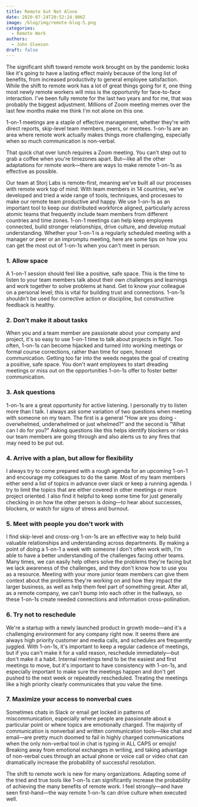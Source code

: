 ```yaml
---
title: Remote but Not Alone
date: 2020-07-24T20:52:24.906Z
image: /blog/img/remote-blog-5.png
categories:
  - Remote Work
authors:
  - John Gleeson
draft: false
---
```

The significant shift toward remote work brought on by the pandemic looks like it's going to have a lasting effect mainly because of the long list of benefits, from increased productivity to general employee satisfaction. While the shift to remote work has a lot of great things going for it, one thing most newly remote workers will miss is the opportunity for face-to-face interaction. I've been fully remote for the last two years and for me, that was probably the biggest adjustment. Millions of Zoom meeting memes over the last few months make me think I'm not alone on this one.

1-on-1 meetings are a staple of effective management, whether they're with direct reports, skip-level team members, peers, or mentees. 1-on-1s are an area where remote work actually makes things more challenging, especially when so much communication is non-verbal.

That quick chat over lunch requires a Zoom meeting. You can't step out to grab a coffee when you're timezones apart. But—like all the other adaptations for remote work—there are ways to make remote 1-on-1s as effective as possible.

Our team at Storj Labs is remote-first, meaning we've built all our processes with remote work top of mind. With team members in 14 countries, we've developed and tried a wide range of tools, techniques, and processes to make our remote team productive and happy. We use 1-on-1s as an important tool to keep our distributed workforce aligned, particularly across atomic teams that frequently include team members from different countries and time zones. 1-on-1 meetings can help keep employees connected, build stronger relationships, drive culture, and develop mutual understanding. Whether your 1-on-1 is a regularly scheduled meeting with a manager or peer or an impromptu meeting, here are some tips on how you can get the most out of 1-on-1s when you can't meet in person.

### 1. Allow space

A 1-on-1 session should feel like a positive, safe space. This is the time to listen to your team members talk about their own challenges and learnings and work together to solve problems at hand. Get to know your colleague on a personal level; this is vital for building trust and connections. 1-on-1s shouldn't be used for corrective action or discipline, but constructive feedback is healthy.

### 2. Don't make it about tasks

When you and a team member are passionate about your company and project, it's so easy to use 1-on-1 time to talk about projects in flight. Too often, 1-on-1s can become hijacked and turned into working meetings or formal course corrections, rather than time for open, honest communication. Getting too far into the weeds negates the goal of creating a positive, safe space. You don't want employees to start dreading meetings or miss out on the opportunities 1-on-1s offer to foster better communication.

### 3. Ask questions

1-on-1s are a great opportunity for active listening. I personally try to listen more than I talk. I always ask some variation of two questions when meeting with someone on my team. The first is a general "How are you doing - overwhelmed, underwhelmed or just whelmed?" and the second is "What can I do for you?" Asking questions like this helps identify blockers or risks our team members are going through and also alerts us to any fires that may need to be put out. 

### 4. Arrive with a plan, but allow for flexibility

I always try to come prepared with a rough agenda for an upcoming 1-on-1 and encourage my colleagues to do the same. Most of my team members either send a list of topics in advance over slack or keep a running agenda. I try to limit the topics that are either covered in other meetings or more project oriented. I also find it helpful to keep some time for just generally checking in on how the other person is doing—to hear about successes, blockers, or watch for signs of stress and burnout. 

### 5. Meet with people you don't work with

I find skip-level and cross-org 1-on-1s are an effective way to help build valuable relationships and understanding across departments. By making a point of doing a 1-on-1 a week with someone I don't often work with, I'm able to have a better understanding of the challenges facing other teams. Many times, we can easily help others solve the problems they're facing but we lack awareness of the challenges, and they don't know how to use you as a resource. Meeting with your more junior team members can give them context about the problems they're working on and how they impact the larger business, as well as help them feel part of something great. After all, as a remote company, we can't bump into each other in the hallways, so these 1-on-1s create needed connections and information cross-pollination. 

### 6. Try not to reschedule

We're a startup with a newly launched product in growth mode—and it's a challenging environment for any company right now. It seems there are always high priority customer and media calls, and schedules are frequently juggled. With 1-on-1s, it's important to keep a regular cadence of meetings, but if you can't make it for a valid reason, reschedule immediately—but don't make it a habit. Internal meetings tend to be the easiest and first meetings to move, but it's important to have consistency with 1-on-1s, and especially important to make sure the meetings happen and don't get pushed to the next week or repeatedly rescheduled. Treating the meetings like a high priority clearly communicates that you value the time.

### 7. Maximize your access to nonverbal cues 

Sometimes chats in Slack or email get locked in patterns of miscommunication, especially where people are passionate about a particular point or where topics are emotionally charged. The majority of communication is nonverbal and written communication tools—like chat and email—are pretty much doomed to fail in highly charged communications when the only non-verbal tool in chat is typing in ALL CAPS or emojis! Breaking away from emotional exchanges in writing, and taking advantage of non-verbal cues through an actual phone or voice call or video chat can dramatically increase the probability of successful resolution.

The shift to remote work is new for many organizations. Adapting some of the tried and true tools like 1-on-1s can significantly increase the probability of achieving the many benefits of remote work. I feel strongly—and have seen first-hand—the way remote 1-on-1s can drive culture when executed well.